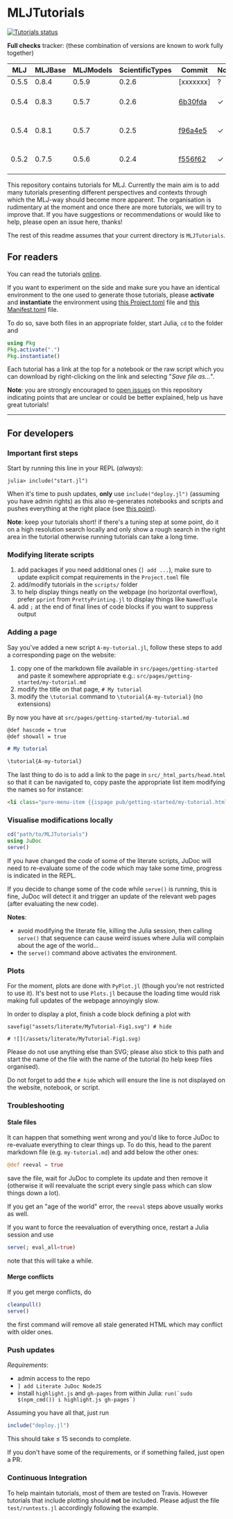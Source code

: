 # MLJTutorials

[![Tutorials status](https://travis-ci.com/alan-turing-institute/MLJTutorials.svg?branch=master)](https://travis-ci.com/alan-turing-institute/MLJTutorials)

**Full checks** tracker: (these combination of versions are known to work fully together)

MLJ   | MLJBase | MLJModels | ScientificTypes | Commit    | Note | Date
----- | ------- | --------- | --------------- | --------- | ---- | ----
0.5.5 | 0.8.4   | 0.5.9     | 0.2.6           | [xxxxxxx] | ?    |        
0.5.4 | 0.8.3   | 0.5.7     | 0.2.6           | [6b30fda] | ✓    | Nov 25, 2019
0.5.4 | 0.8.1   | 0.5.7     | 0.2.5           | [f96a4e5] | ✓    | Nov 19, 2019
0.5.2 | 0.7.5   | 0.5.6     | 0.2.4           | [f556f62] | ✓    | Nov 13, 2019

[6b30fda]: https://github.com/alan-turing-institute/MLJTutorials/commit/6b30fda6829ee65a55477f98c8498315ba262c0f
[f96a4e5]: https://github.com/alan-turing-institute/MLJTutorials/commit/f96a4e56bb00c49a52c47f07f5730ffe54cabfa8
[f556f62]: https://github.com/alan-turing-institute/MLJTutorials/commit/f556f62dad3e9c0e6003faa9ba90d132769fb718

This repository contains tutorials for MLJ.
Currently the main aim is to add many tutorials presenting different perspectives and contexts through which the MLJ-way should become more apparent.
The organisation is rudimentary at the moment and once there are more tutorials, we will try to improve that.
If you have suggestions or recommendations or would like to help, please open an issue here, thanks!

The rest of this readme assumes that your current directory is `MLJTutorials`.

## For readers

You can read the tutorials [online](https://alan-turing-institute.github.io/MLJTutorials/).

If you want to experiment on the side and make sure you have an identical environment to the one used to generate those tutorials, please **activate** and **instantiate** the environment using [this Project.toml](https://raw.githubusercontent.com/tlienart/MLJTutorials/master/Project.toml) file and [this Manifest.toml](https://raw.githubusercontent.com/tlienart/MLJTutorials/master/Manifest.toml) file.

To do so, save both files in an appropriate folder, start Julia, `cd` to the folder and

```julia
using Pkg
Pkg.activate(".")
Pkg.instantiate()
```

Each tutorial has a link at the top for a notebook or the raw script which you can download by right-clicking on the link and selecting "*Save file as...*".

**Note**: you are strongly encouraged to [open issues](https://github.com/alan-turing-institute/MLJTutorials/issues/new) on this repository indicating points that are unclear or could be better explained, help us have great tutorials!

---

## For developers

### Important first steps

Start by running this line in your REPL (_always_):

```julia-repl
julia> include("start.jl")
```

When it's time to push updates, **only** use `include("deploy.jl")` (assuming you have admin rights) as this also re-generates notebooks and scripts and pushes everything at the right place (see [this point](#push-updates)).

**Note**: keep your tutorials short! if there's a tuning step at some point, do it on a high resolution search locally and only show a rough search in the right area in the tutorial otherwise running tutorials can take a long time.

### Modifying literate scripts

1. add packages if you need additional ones (`] add ...`), make sure to update explicit compat requirements in the `Project.toml` file
1. add/modify tutorials in the `scripts/` folder
1. to help display things neatly on the webpage (no horizontal overflow), prefer `pprint` from `PrettyPrinting.jl` to display things like `NamedTuple`
1. add `;` at the end of final lines of code blocks if you want to suppress output

### Adding a page

Say you've added a new script `A-my-tutorial.jl`, follow these steps to add a corresponding page on the website:

1. copy one of the markdown file available in `src/pages/getting-started` and paste it somewhere appropriate e.g.: `src/pages/getting-started/my-tutorial.md`
2. modify the title on that page, `# My tutorial`
3. modify the `\tutorial` command to `\tutorial{A-my-tutorial}` (no extensions)

By now you have at `src/pages/getting-started/my-tutorial.md`

```markdown
@def hascode = true
@def showall = true

# My tutorial

\tutorial{A-my-tutorial}
```

The last thing to do is to add a link to the page in `src/_html_parts/head.html` so that it can be navigated to, copy paste the appropriate list item modifying the names so for instance:

```html
<li class="pure-menu-item {{ispage pub/getting-started/my-tutorial.html}}pure-menu-selected{{end}}"><a href="/pub/getting-started/my-tutorial.html" class="pure-menu-link">⊳ My tutorial</a></li>
```

### Visualise modifications locally

```julia
cd("path/to/MLJTutorials")
using JuDoc
serve()
```

If you have changed the *code* of some of the literate scripts, JuDoc will need to re-evaluate some of the code which may take some time, progress is indicated in the REPL.

If you decide to change some of the code while `serve()` is running, this is fine, JuDoc will detect it and trigger an update of the relevant web pages (after evaluating the new code).

**Notes**:
- avoid modifying the literate file, killing the Julia session, then calling `serve()` that sequence can cause weird issues where Julia will complain about the age of the world...
- the `serve()` command above activates the environment.

### Plots

For the moment, plots are done with `PyPlot.jl` (though you're not restricted to use it).
It's best not to use `Plots.jl` because the loading time would risk making full updates of the webpage annoyingly slow.

In order to display a plot, finish a code block defining a plot with

```
savefig("assets/literate/MyTutorial-Fig1.svg") # hide

# ![](/assets/literate/MyTutorial-Fig1.svg)
```

Please do not use anything else than SVG; please also stick to this path and start the name of the file with the name of the tutorial (to help keep files organised).

Do not forget to add the `# hide` which will ensure the line is not displayed on the website, notebook, or script.

### Troubleshooting

#### Stale files

It can happen that something went wrong and you'd like to force JuDoc to re-evaluate everything to clear things up. To do this, head to the parent markdown file (e.g. `my-tutorial.md`) and add below the other ones:

```julia
@def reeval = true
```

save the file, wait for JuDoc to complete its update and then remove it (otherwise it will reevaluate the script every single pass which can slow things down a lot).

If you get an "age of the world" error, the `reeval` steps above usually works as well.

If you want to force the reevaluation of everything once, restart a Julia session and use

```julia
serve(; eval_all=true)
```

note that this will take a while.

#### Merge conflicts

If you get merge conflicts, do

```julia
cleanpull()
serve()
```

the first command will remove all stale generated HTML which may conflict with older ones.

### Push updates

*Requirements*:

* admin access to the repo
* `] add Literate JuDoc NodeJS`
* install `highlight.js` and `gh-pages` from within Julia: ``run(`sudo $(npm_cmd()) i highlight.js gh-pages`)``

Assuming you have all that, just run

```julia
include("deploy.jl")
```

This should take ≤ 15 seconds to complete.

If you don't have some of the requirements, or if something failed, just open a PR.

### Continuous Integration

To help maintain tutorials, most of them are tested on Travis.
However tutorials that include plotting should **not** be included.
Please adjust the file `test/runtests.jl` accordingly following the example.
